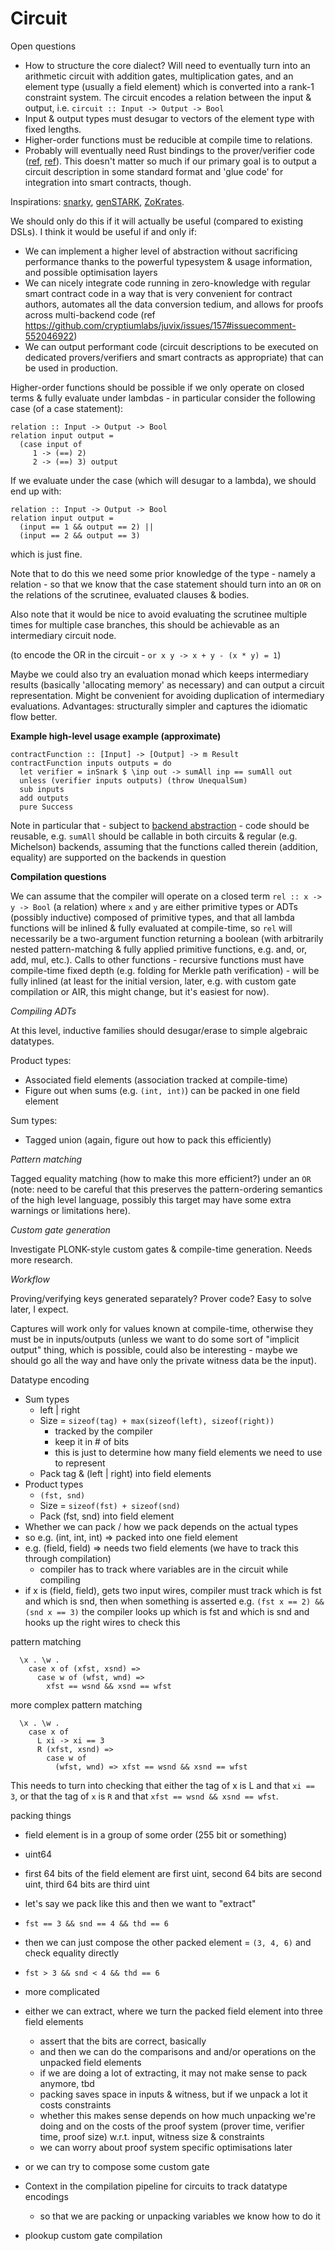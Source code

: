 # Circuit

Open questions
- How to structure the core dialect? Will need to eventually turn into an arithmetic circuit with addition gates, multiplication gates, and an element type (usually a field element) which is converted into a rank-1 constraint system. The circuit encodes a relation between the input & output, i.e. `circuit :: Input -> Output -> Bool`
- Input & output types must desugar to vectors of the element type with fixed lengths.
- Higher-order functions must be reducible at compile time to relations.
- Probably will eventually need Rust bindings to the prover/verifier code ([ref](https://blog.mgattozzi.dev/haskell-rust/), [ref](http://hackage.haskell.org/package/curryrs)). This doesn't matter so much if our primary goal is to output a circuit description in some standard format and 'glue code' for integration into smart contracts, though.

Inspirations: [snarky](https://github.com/o1-labs/snarky), [genSTARK](https://github.com/GuildOfWeavers/genSTARK), [ZoKrates](https://github.com/zokrates/zokrates).

We should only do this if it will actually be useful (compared to existing DSLs). I think it would be useful if and only if:
- We can implement a higher level of abstraction without sacrificing performance thanks to the powerful typesystem & usage information, and possible optimisation layers
- We can nicely integrate code running in zero-knowledge with regular smart contract code in a way that is very convenient for contract authors, automates all the data conversion tedium, and allows for proofs across multi-backend code (ref https://github.com/cryptiumlabs/juvix/issues/157#issuecomment-552046922)
- We can output performant code (circuit descriptions to be executed on dedicated provers/verifiers and smart contracts as appropriate) that can be used in production.

Higher-order functions should be possible if we only operate on closed terms & fully evaluate under lambdas - in particular consider the following case (of a case statement):

```
relation :: Input -> Output -> Bool
relation input output =
  (case input of
     1 -> (==) 2)
     2 -> (==) 3) output
```

If we evaluate under the case (which will desugar to a lambda), we should end up with:

```
relation :: Input -> Output -> Bool
relation input output =
  (input == 1 && output == 2) ||
  (input == 2 && output == 3)
```

which is just fine.

Note that to do this we need some prior knowledge of the type - namely a relation - so that we know that the case statement should turn into an `OR` on the relations of the scrutinee, evaluated clauses & bodies.

Also note that it would be nice to avoid evaluating the scrutinee multiple times for multiple case branches, this should be achievable as an intermediary circuit node.

(to encode the OR in the circuit - `or x y -> x + y - (x * y) = 1`)

Maybe we could also try an evaluation monad which keeps intermediary results (basically 'allocating memory' as necessary) and can output a circuit representation. Might be convenient for avoiding duplication of intermediary evaluations. Advantages: structurally simpler and captures the idiomatic flow better.

**Example high-level usage example (approximate)**

```
contractFunction :: [Input] -> [Output] -> m Result
contractFunction inputs outputs = do
  let verifier = inSnark $ \inp out -> sumAll inp == sumAll out
  unless (verifier inputs outputs) (throw UnequalSum)
  sub inputs
  add outputs
  pure Success
```

Note in particular that - subject to [backend abstraction](https://github.com/cryptiumlabs/juvix/issues/157) - code should be reusable, e.g. `sumAll` should be callable in both circuits & regular (e.g. Michelson) backends, assuming that the functions called therein (addition, equality) are supported on the backends in question

**Compilation questions**

We can assume that the compiler will operate on a closed term `rel :: x -> y -> Bool` (a relation) where `x` and `y` are either primitive types or ADTs (possibly inductive) composed of primitive types, and that all lambda functions will be inlined & fully evaluated at compile-time, so `rel` will necessarily be a two-argument function returning a boolean (with arbitrarily nested pattern-matching & fully applied primitive functions, e.g. and, or, add, mul, etc.). Calls to other functions - recursive functions must have compile-time fixed depth (e.g. folding for Merkle path verification) - will be fully inlined (at least for the initial version, later, e.g. with custom gate compilation or AIR, this might change, but it's easiest for now).

*Compiling ADTs*

At this level, inductive families should desugar/erase to simple algebraic datatypes.

Product types:
- Associated field elements (association tracked at compile-time)
- Figure out when sums (e.g. `(int, int)`) can be packed in one field element

Sum types:
- Tagged union (again, figure out how to pack this efficiently)

*Pattern matching*

Tagged equality matching (how to make this more efficient?) under an `OR` (note: need to be careful that this preserves the pattern-ordering semantics of the high level language, possibly this target may have some extra warnings or limitations here).

*Custom gate generation*

Investigate PLONK-style custom gates & compile-time generation. Needs more research.

*Workflow*

Proving/verifying keys generated separately? Prover code? Easy to solve later, I expect.

Captures will work only for values known at compile-time, otherwise they must be in inputs/outputs (unless we want to do some sort of "implicit output" thing, which is possible, could also be interesting - maybe we should go all the way and have only the private witness data be the input).

Datatype encoding
- Sum types
  - left | right
  - Size = `sizeof(tag) + max(sizeof(left), sizeof(right))`
    - tracked by the compiler
    - keep it in # of bits
    - this is just to determine how many field elements we need to use to represent
  - Pack tag & (left | right) into field elements
- Product types
  - `(fst, snd)`
  - Size = `sizeof(fst) + sizeof(snd)`
  - Pack (fst, snd) into field element
- Whether we can pack / how we pack depends on the actual types
- so e.g. (int, int, int) => packed into one field element
- e.g. (field, field) => needs two field elements (we have to track this through compilation)
  - compiler has to track where variables are in the circuit while compiling
- if x is (field, field), gets two input wires, compiler must track which is fst and which is snd, then when something is asserted e.g. `(fst x == 2) && (snd x == 3)` the compiler looks up which is fst and which is snd and hooks up the right wires to check this

pattern matching

```
  \x . \w .
    case x of (xfst, xsnd) =>
      case w of (wfst, wnd) =>
        xfst == wsnd && xsnd == wfst
```

more complex pattern matching

```
  \x . \w .
    case x of
      L xi -> xi == 3
      R (xfst, xsnd) =>
        case w of
          (wfst, wnd) => xfst == wsnd && xsnd == wfst
```

This needs to turn into checking that either the tag of x is L and that `xi == 3`, or that the tag of `x` is `R` and that `xfst == wsnd && xsnd == wfst`.

packing things

- field element is in a group of some order (255 bit or something)
- uint64
- first 64 bits of the field element are first uint, second 64 bits are second uint, third 64 bits are third uint
- let's say we pack like this and then we want to "extract"

- `fst == 3 && snd == 4 && thd == 6`
- then we can just compose the other packed element = `(3, 4, 6)` and check equality directly

- `fst > 3 && snd < 4 && thd == 6`
- more complicated
- either we can extract, where we turn the packed field element into three field elements
  - assert that the bits are correct, basically
  - and then we can do the comparisons and and/or operations on the unpacked field elements
  - if we are doing a lot of extracting, it may not make sense to pack anymore, tbd
  - packing saves space in inputs & witness, but if we unpack a lot it costs constraints
  - whether this makes sense depends on how much unpacking we're doing and on the costs of the proof system (prover time, verifier time, proof size) w.r.t. input, witness size & constraints
  - we can worry about proof system specific optimisations later
- or we can try to compose some custom gate

- Context in the compilation pipeline for circuits to track datatype encodings
  - so that we are packing or unpacking variables we know how to do it

- plookup custom gate compilation
